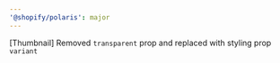```yaml
---
'@shopify/polaris': major
---
```


[Thumbnail] Removed `transparent` prop and replaced with styling prop `variant`

